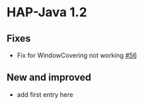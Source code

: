 # HAP-Java 1.2

## Fixes

* Fix for WindowCovering not working [#56](https://github.com/hap-java/HAP-Java/issues/56)

## New and improved

* add first entry here
